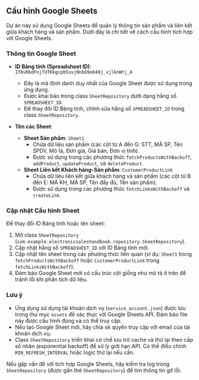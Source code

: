 ## Cấu hình Google Sheets

Dự án này sử dụng Google Sheets để quản lý thông tin sản phẩm và liên kết giữa khách hàng và sản phẩm. Dưới đây là chi tiết về cách cấu hình tích hợp với Google Sheets.

### Thông tin Google Sheet
- **ID Bảng tính (Spreadsheet ID)**: `1T0vRbdFnjTUTKkgcpbSuvjNnbG9eD49j_xjlknWtj_A`
  - Đây là mã định danh duy nhất của Google Sheet được sử dụng trong ứng dụng.
  - Được khai báo trong class `SheetRepository` dưới dạng hằng số `SPREADSHEET_ID`.
  - Để thay đổi ID Bảng tính, chỉnh sửa hằng số `SPREADSHEET_ID` trong class `SheetRepository`.

- **Tên các Sheet**:
  - **Sheet Sản phẩm**: `Sheet1`
    - Chứa dữ liệu sản phẩm (các cột từ A đến G: STT, MÃ SP, Tên SPDV, Mô tả, Đơn giá, Giá bán, Đơn vị tính).
    - Được sử dụng trong các phương thức `fetchProductsWithBackoff`, `addProduct`, `updateProduct`, và `deleteProduct`.
  - **Sheet Liên kết Khách hàng-Sản phẩm**: `CustomerProductLink`
    - Chứa dữ liệu liên kết giữa khách hàng và sản phẩm (các cột từ B đến E: MÃ KH, MÃ SP, Tên đầy đủ, Tên sản phẩm).
    - Được sử dụng trong các phương thức `fetchLinksWithBackoff` và `createLink`.

### Cập nhật Cấu hình Sheet
Để thay đổi ID Bảng tính hoặc tên sheet:
1. Mở class `SheetRepository` (`com.example.electronicsaleshandbook.repository.SheetRepository`).
2. Cập nhật hằng số `SPREADSHEET_ID` với ID Bảng tính mới.
3. Cập nhật tên sheet trong các phương thức liên quan (ví dụ: `Sheet1` trong `fetchProductsWithBackoff` hoặc `CustomerProductLink` trong `fetchLinksWithBackoff`).
4. Đảm bảo Google Sheet mới có cấu trúc cột giống như mô tả ở trên để tránh lỗi khi phân tích dữ liệu.

### Lưu ý
- Ứng dụng sử dụng tài khoản dịch vụ (`service_account.json`) được lưu trong thư mục `assets` để xác thực với Google Sheets API. Đảm bảo file này được cấu hình đúng và có thể truy cập.
- Nếu tạo Google Sheet mới, hãy chia sẻ quyền truy cập với email của tài khoản dịch vụ.
- Class `SheetRepository` triển khai cơ chế lưu trữ cache và thử lại theo cấp số nhân (exponential backoff) để xử lý giới hạn API. Có thể điều chỉnh `MIN_REFRESH_INTERVAL` hoặc logic thử lại nếu cần.

Nếu gặp vấn đề với tích hợp Google Sheets, hãy kiểm tra log trong `SheetRepository` (được gắn thẻ `SheetRepository`) để tìm thông tin gỡ lỗi.
